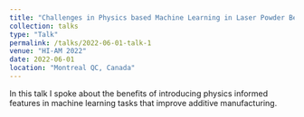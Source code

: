 ```yaml
---
title: "Challenges in Physics based Machine Learning in Laser Powder Bed Fusion"
collection: talks
type: "Talk"
permalink: /talks/2022-06-01-talk-1
venue: "HI-AM 2022"
date: 2022-06-01
location: "Montreal QC, Canada"
---
```


In this talk I spoke about the benefits of introducing physics informed features in machine learning tasks that improve additive manufacturing. 
